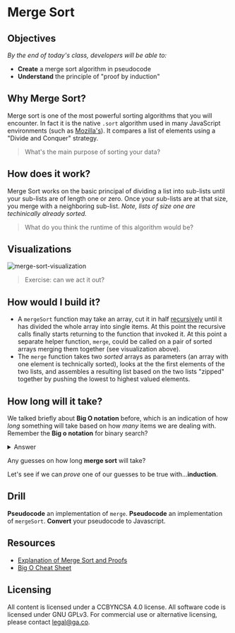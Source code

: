 # Merge Sort

## Objectives
*By the end of today's class, developers will be able to:*
- **Create** a merge sort algorithm in pseudocode
- **Understand** the principle of "proof by induction"

## Why Merge Sort?
Merge sort is one of the most powerful sorting algorithms that you will encounter. In fact it is the native `.sort` algorithm used in many JavaScript environments (such as [Mozilla's](https://bugzilla.mozilla.org/show_bug.cgi?id=224128)). It compares a list of elements using a "Divide and Conquer" strategy.

> What's the main purpose of sorting your data?

## How does it work?
Merge Sort works on the basic principal of dividing a list into sub-lists until your sub-lists are of length one or zero. Once your sub-lists are at that size, you merge with a neighboring sub-list. *Note, lists of size one are techinically already sorted.*

> What do you think the runtime of this algorithm would be?

<!--CFU Stop-and-jot answer -->

## Visualizations
![merge-sort-visualization](https://camo.githubusercontent.com/c9d3bf4590b7284596375ffa0cd98ee62699a757/68747470733a2f2f776562646f63732e63732e75616c62657274612e63612f253745686f6c74652f5432362f4c65637475726536466967362e676966)

> Exercise: can we act it out?

<!--Write a random number on your whiteboard, and line up in random order along a wall of the class.  Split up until one-by-one.-->

## How would I build it?

-  A `mergeSort` function may take an array, cut it in half [recursively](https://en.wikipedia.org/wiki/Recursion_(computer_science)) until it has divided the whole array into single items. At this point the recursive calls finally starts returning to the function that invoked it. At this point a separate helper function, `merge`, could be called on a pair of sorted arrays merging them together (see visualization above).
-  The `merge` function takes two *sorted* arrays as parameters (an array with one element is technically sorted), looks at the the first elements of the two lists, and assembles a resulting list based on the two lists "zipped" together by pushing the lowest to highest valued elements.

## How long will it take?

We talked briefly about **Big O notation** before, which is an indication of how *long* something will take based on how *many* items we are dealing with.  Remember the **Big o notation** for binary search?

<details>
<summary>Answer</summary>

</details>

Any guesses on how long **merge sort** will take?

Let's see if we can *prove* one of our guesses to be true with...**induction**.

## Drill
**Pseudocode** an implementation of `merge`.
**Pseudocode** an implementation of `mergeSort`.
**Convert** your pseudocode to Javascript.

## Resources

- [Explanation of Merge Sort and Proofs](http://www.cs.princeton.edu/courses/archive/spr03/cs226/lectures/analysis.4up.pdf)
- [Big O Cheat Sheet](http://bigocheatsheet.com/)

## Licensing
All content is licensed under a CC­BY­NC­SA 4.0 license.
All software code is licensed under GNU GPLv3. For commercial use or alternative licensing, please contact legal@ga.co.
